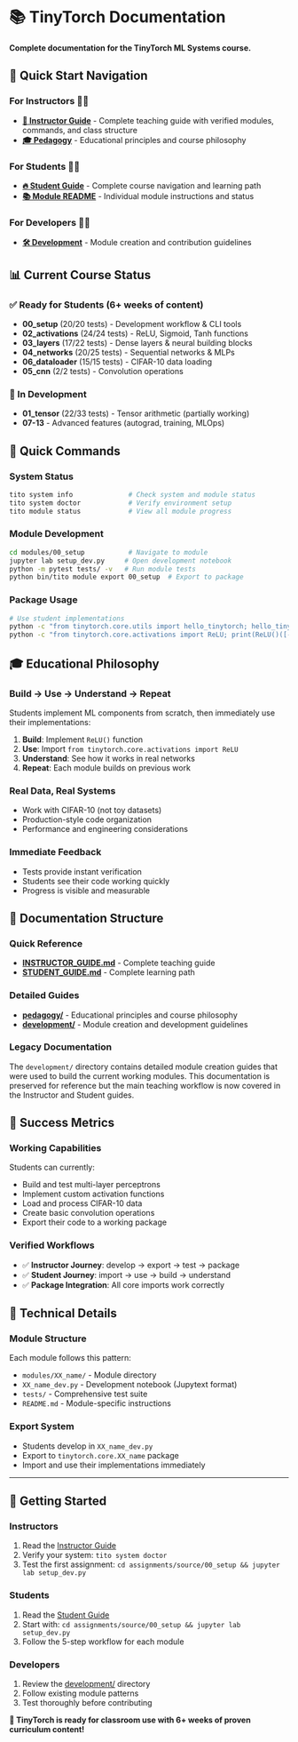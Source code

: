 # 📚 TinyTorch Documentation

**Complete documentation for the TinyTorch ML Systems course.**

## 🎯 **Quick Start Navigation**

### **For Instructors** 👨‍🏫
- **[📖 Instructor Guide](INSTRUCTOR_GUIDE.md)** - Complete teaching guide with verified modules, commands, and class structure
- **[🎓 Pedagogy](pedagogy/)** - Educational principles and course philosophy

### **For Students** 👨‍🎓
- **[🔥 Student Guide](STUDENT_GUIDE.md)** - Complete course navigation and learning path
- **[📚 Module README](../modules/)** - Individual module instructions and status

### **For Developers** 👨‍💻
- **[🛠️ Development](development/)** - Module creation and contribution guidelines

## 📊 **Current Course Status**

### **✅ Ready for Students** (6+ weeks of content)
- **00_setup** (20/20 tests) - Development workflow & CLI tools
- **02_activations** (24/24 tests) - ReLU, Sigmoid, Tanh functions
- **03_layers** (17/22 tests) - Dense layers & neural building blocks
- **04_networks** (20/25 tests) - Sequential networks & MLPs
- **06_dataloader** (15/15 tests) - CIFAR-10 data loading
- **05_cnn** (2/2 tests) - Convolution operations

### **🚧 In Development**
- **01_tensor** (22/33 tests) - Tensor arithmetic (partially working)
- **07-13** - Advanced features (autograd, training, MLOps)

## 🚀 **Quick Commands**

### **System Status**
```bash
tito system info              # Check system and module status
tito system doctor            # Verify environment setup
tito module status            # View all module progress
```

### **Module Development**
```bash
cd modules/00_setup           # Navigate to module
jupyter lab setup_dev.py     # Open development notebook
python -m pytest tests/ -v   # Run module tests
python bin/tito module export 00_setup  # Export to package
```

### **Package Usage**
```bash
# Use student implementations
python -c "from tinytorch.core.utils import hello_tinytorch; hello_tinytorch()"
python -c "from tinytorch.core.activations import ReLU; print(ReLU()([-1, 0, 1]))"
```

## 🎓 **Educational Philosophy**

### **Build → Use → Understand → Repeat**
Students implement ML components from scratch, then immediately use their implementations:
1. **Build**: Implement `ReLU()` function
2. **Use**: Import `from tinytorch.core.activations import ReLU`
3. **Understand**: See how it works in real networks
4. **Repeat**: Each module builds on previous work

### **Real Data, Real Systems**
- Work with CIFAR-10 (not toy datasets)
- Production-style code organization
- Performance and engineering considerations

### **Immediate Feedback**
- Tests provide instant verification
- Students see their code working quickly
- Progress is visible and measurable

## 📁 **Documentation Structure**

### **Quick Reference**
- **[INSTRUCTOR_GUIDE.md](INSTRUCTOR_GUIDE.md)** - Complete teaching guide
- **[STUDENT_GUIDE.md](STUDENT_GUIDE.md)** - Complete learning path

### **Detailed Guides**
- **[pedagogy/](pedagogy/)** - Educational principles and course philosophy
- **[development/](development/)** - Module creation and development guidelines

### **Legacy Documentation**
The `development/` directory contains detailed module creation guides that were used to build the current working modules. This documentation is preserved for reference but the main teaching workflow is now covered in the Instructor and Student guides.

## 🌟 **Success Metrics**

### **Working Capabilities**
Students can currently:
- Build and test multi-layer perceptrons
- Implement custom activation functions
- Load and process CIFAR-10 data
- Create basic convolution operations
- Export their code to a working package

### **Verified Workflows**
- ✅ **Instructor Journey**: develop → export → test → package
- ✅ **Student Journey**: import → use → build → understand
- ✅ **Package Integration**: All core imports work correctly

## 🔧 **Technical Details**

### **Module Structure**
Each module follows this pattern:
- `modules/XX_name/` - Module directory
- `XX_name_dev.py` - Development notebook (Jupytext format)
- `tests/` - Comprehensive test suite
- `README.md` - Module-specific instructions

### **Export System**
- Students develop in `XX_name_dev.py`
- Export to `tinytorch.core.XX_name` package
- Import and use their implementations immediately

---

## 🚀 **Getting Started**

### **Instructors**
1. Read the [Instructor Guide](INSTRUCTOR_GUIDE.md)
2. Verify your system: `tito system doctor`
3. Test the first assignment: `cd assignments/source/00_setup && jupyter lab setup_dev.py`

### **Students**
1. Read the [Student Guide](STUDENT_GUIDE.md)
2. Start with: `cd assignments/source/00_setup && jupyter lab setup_dev.py`
3. Follow the 5-step workflow for each module

### **Developers**
1. Review the [development/](development/) directory
2. Follow existing module patterns
3. Test thoroughly before contributing

**🎉 TinyTorch is ready for classroom use with 6+ weeks of proven curriculum content!** 